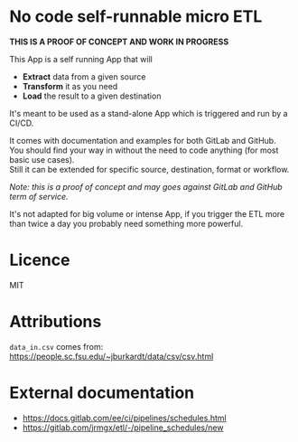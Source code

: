 # No code self-runnable micro ETL

**THIS IS A PROOF OF CONCEPT AND WORK IN PROGRESS**

This App is a self running App that will
- **Extract** data from a given source
- **Transform** it as you need
- **Load** the result to a given destination

It's meant to be used as a stand-alone App which is triggered and run by a CI/CD.  

It comes with documentation and examples for both GitLab and GitHub.  
You should find your way in without the need to code anything (for most basic use cases).   
Still it can be extended for specific source, destination, format or workflow.

*Note: this is a proof of concept and may goes against GitLab and GitHub term of service.*

It's not adapted for big volume or intense App, 
if you trigger the ETL more than twice a day you probably need something more powerful.

# Licence

MIT

# Attributions

`data_in.csv` comes from: https://people.sc.fsu.edu/~jburkardt/data/csv/csv.html

# External documentation

- https://docs.gitlab.com/ee/ci/pipelines/schedules.html
- https://gitlab.com/jrmgx/etl/-/pipeline_schedules/new
